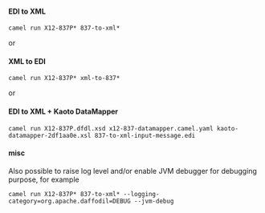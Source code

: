 #### EDI to XML
```
camel run X12-837P* 837-to-xml*
```

or

#### XML to EDI
```
camel run X12-837P* xml-to-837*
```

or

#### EDI to XML + Kaoto DataMapper
```
camel run X12-837P.dfdl.xsd x12-837-datamapper.camel.yaml kaoto-datamapper-2df1aa0e.xsl 837-to-xml-input-message.edi
```

#### misc   

Also possible to raise log level and/or enable JVM debugger for debugging purpose, for example
```
camel run X12-837P* 837-to-xml* --logging-category=org.apache.daffodil=DEBUG --jvm-debug
```

